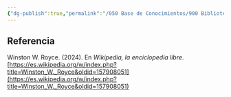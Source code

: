 ```yaml
---
{"dg-publish":true,"permalink":"/050 Base de Conocimientos/900 Biblioteca/Zk Lit (Winston W. Royce) Wikipedia/","tags":["definir"]}
---
```


## Referencia
Winston W. Royce. (2024). En _Wikipedia, la enciclopedia libre_. [https://es.wikipedia.org/w/index.php?title=Winston_W._Royce&oldid=157908051](https://es.wikipedia.org/w/index.php?title=Winston_W._Royce&oldid=157908051)


